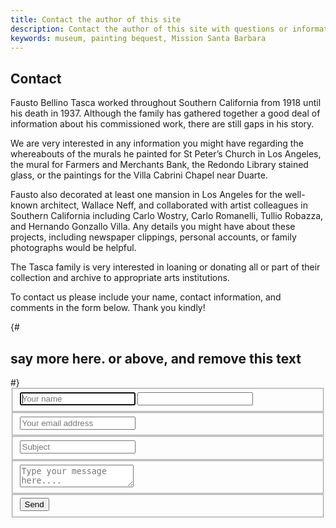 ```yaml
---
title: Contact the author of this site
description: Contact the author of this site with questions or information about the work.
keywords: museum, painting bequest, Mission Santa Barbara
---
```

## Contact

Fausto Bellino Tasca worked throughout Southern California from 1918 until his death in 1937. Although the family has gathered together a good deal of information about his commissioned work, there are still gaps in his story.

We are very interested in any information you might have regarding the whereabouts of the murals he painted for St Peter’s Church in Los Angeles, the mural for Farmers and Merchants Bank, the Redondo Library stained glass, or the paintings for the Villa Cabrini Chapel near Duarte.

Fausto also decorated at least one mansion in Los Angeles for the well-known architect, Wallace Neff, and collaborated with artist colleagues in Southern California including Carlo Wostry,  Carlo Romanelli, Tullio Robazza, and Hernando Gonzallo Villa. Any details you might have about these projects, including newspaper clippings, personal accounts, or family photographs would be helpful.

The Tasca family is very interested in loaning or donating all or part of their collection and archive to appropriate arts institutions.

To contact us please include your name, contact information, and comments in the form below. Thank you kindly!

<form id="contact" name="Fausto Tasca website inquiry" action="/form-success.html" method="POST" data-netlify="true" netlify-honeypot="bot-field">
  {# <h2>say more here. or above, and remove this text</h2> #}
  <fieldset>
    <input placeholder="Your name" type="text" name="name" tabindex="1" required autofocus>
    <input class="other-form-field" name="bot-field">
  </fieldset>
  <fieldset>
    <input placeholder="Your email address" type="email" name="email" tabindex="2" required>
  </fieldset>
  <fieldset>
    <input placeholder="Subject" type="text" name="subject" tabindex="3" required>
  </fieldset>
  <fieldset>
    <textarea placeholder="Type your message here...." name="message" tabindex="4" required></textarea>
  </fieldset>
  <fieldset>
    <button name="submit" type="submit" id="contact-submit" data-submit="...Sending">Send</button>
  </fieldset>
</form>
